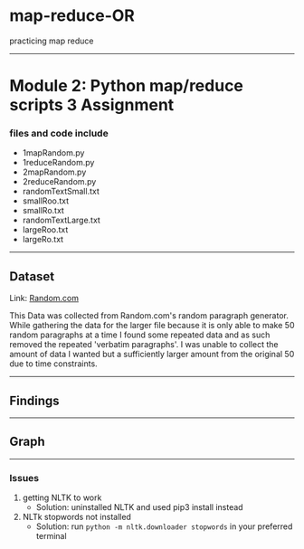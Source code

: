 # map-reduce-OR

practicing map reduce

---

# Module 2: Python map/reduce scripts 3 Assignment
### files and code include
- 1mapRandom.py
- 1reduceRandom.py
- 2mapRandom.py
- 2reduceRandom.py
- randomTextSmall.txt
- smallRoo.txt
- smallRo.txt
- randomTextLarge.txt
- largeRoo.txt
- largeRo.txt

---

 ## Dataset

Link: [Random.com](https://randomwordgenerator.com/paragraph.php)

This Data was collected from Random.com's random paragraph generator. While gathering the data for the larger file because it is only able to make 50 random paragraphs at a time I found some repeated data and as such removed the repeated 'verbatim paragraphs'. I was unable to collect the amount of data I wanted but a sufficiently larger amount from the original 50 due to time constraints.

---

## Findings

---

## Graph

---

### Issues

1. getting NLTK to work 
    - Solution:  uninstalled NLTK and used pip3 install instead
2. NLTk stopwords not installed
    - Solution: run ``` python -m nltk.downloader stopwords ``` in your preferred terminal